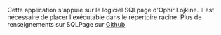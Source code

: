 Cette application s'appuie sur le logiciel SQLpage d'Ophir Lojkine.
Il est nécessaire de placer l'exécutable dans le répertoire racine.
Plus de renseignements sur SQLPage sur [Github](https://github.com/sqlpage/SQLPage)

